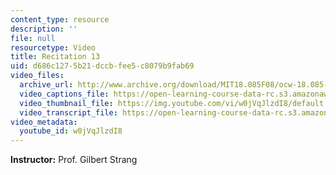 ```yaml
---
content_type: resource
description: ''
file: null
resourcetype: Video
title: Recitation 13
uid: d686c127-5b21-dccb-fee5-c8079b9fab69
video_files:
  archive_url: http://www.archive.org/download/MIT18.085F08/ocw-18.085-f08-rec13_300k.mp4
  video_captions_file: https://open-learning-course-data-rc.s3.amazonaws.com/18-085-computational-science-and-engineering-i-fall-2008/4dec22dffdb758e083f1cf9ec2798471_w0jVqJlzdI8.vtt
  video_thumbnail_file: https://img.youtube.com/vi/w0jVqJlzdI8/default.jpg
  video_transcript_file: https://open-learning-course-data-rc.s3.amazonaws.com/18-085-computational-science-and-engineering-i-fall-2008/3b5d3e1b5f73ca58f541e127c1fcf4d9_w0jVqJlzdI8.pdf
video_metadata:
  youtube_id: w0jVqJlzdI8
---
```


**Instructor:** Prof. Gilbert Strang